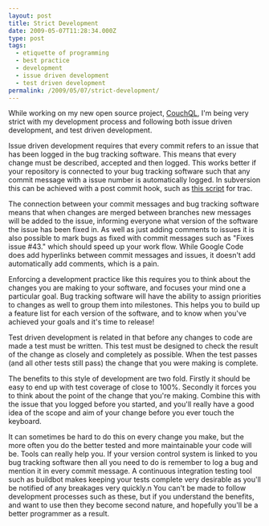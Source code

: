 ```yaml
---
layout: post
title: Strict Development
date: 2009-05-07T11:28:34.000Z
type: post
tags:
  - etiquette of programming
  - best practice
  - development
  - issue driven development
  - test driven development
permalink: /2009/05/07/strict-development/
---
```

While working on my new open source project, [CouchQL](http://code.google.com/p/couchql/), I'm being very
strict with my development process and following both issue driven development, and test driven development.

Issue driven development requires that every commit refers to an issue that has been logged in the bug
tracking software. This means that every change must be described, accepted and then logged. This works better
if your repository is connected to your bug tracking software such that any commit message with a issue number
is automatically logged. In subversion this can be achieved with a post commit hook, such as [this
script](http://trac.edgewall.org/browser/trunk/contrib/trac-post-commit-hook) for trac.

The connection between your commit messages and bug tracking software means that when changes are merged
between branches new messages will be added to the issue, informing everyone what version of the software the
issue has been fixed in. As well as just adding comments to issues it is also possible to mark bugs as fixed
with commit messages such as "Fixes issue #43." which should speed up your work flow. While Google Code does
add hyperlinks between commit messages and issues, it doesn't add automatically add comments, which is a pain.

Enforcing a development practice like this requires you to think about the changes you are making to your
software, and focuses your mind one a particular goal. Bug tracking software will have the ability to assign
priorities to changes as well to group them into milestones. This helps you to build up a feature list for
each version of the software, and to know when you've achieved your goals and it's time to release!

Test driven development is related in that before any changes to code are made a test must be written. This
test must be designed to check the result of the change as closely and completely as possible. When the test
passes (and all other tests still pass) the change that you were making is complete.

The benefits to this style of development are two fold. Firstly it should be easy to end up with test coverage
of close to 100%. Secondly it forces you to think about the point of the change that you're making. Combine
this with the issue that you logged before you started, and you'll really have a good idea of the scope and
aim of your change before you ever touch the keyboard.

It can sometimes be hard to do this on every change you make, but the more often you do the better tested and
more maintainable your code will be. Tools can really help you. If your version control system is linked to
you bug tracking software then all you need to do is remember to log a bug and mention it in every commit
message.  A continuous integration testing tool such as buildbot makes keeping your tests complete very
desirable as you'll be notified of any breakages very quickly.n You can't be made to follow development
processes such as these, but if you understand the benefits, and want to use then they become second nature,
and hopefully you'll be a better programmer as a result.
